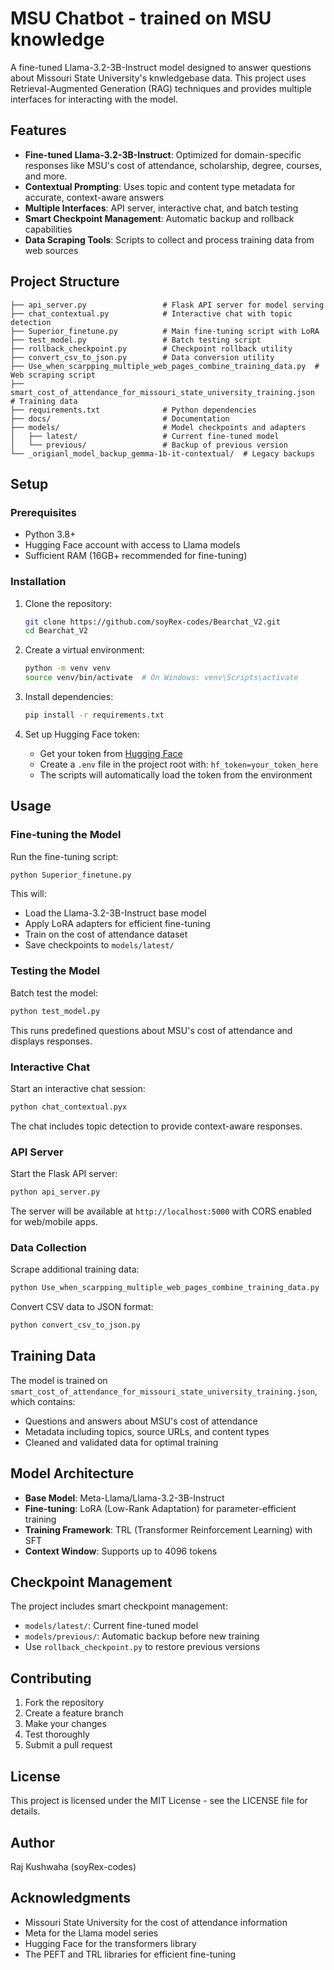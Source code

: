 # MSU Chatbot - trained on MSU knowledge

A fine-tuned Llama-3.2-3B-Instruct model designed to answer questions about Missouri State University's knwledgebase data. This project uses Retrieval-Augmented Generation (RAG) techniques and provides multiple interfaces for interacting with the model.

## Features

- **Fine-tuned Llama-3.2-3B-Instruct**: Optimized for domain-specific responses like MSU's cost of attendance, scholarship, degree, courses, and more.
- **Contextual Prompting**: Uses topic and content type metadata for accurate, context-aware answers
- **Multiple Interfaces**: API server, interactive chat, and batch testing
- **Smart Checkpoint Management**: Automatic backup and rollback capabilities
- **Data Scraping Tools**: Scripts to collect and process training data from web sources

## Project Structure

```
├── api_server.py                 # Flask API server for model serving
├── chat_contextual.py            # Interactive chat with topic detection
├── Superior_finetune.py          # Main fine-tuning script with LoRA
├── test_model.py                 # Batch testing script
├── rollback_checkpoint.py        # Checkpoint rollback utility
├── convert_csv_to_json.py        # Data conversion utility
├── Use_when_scarpping_multiple_web_pages_combine_training_data.py  # Web scraping script
├── smart_cost_of_attendance_for_missouri_state_university_training.json  # Training data
├── requirements.txt              # Python dependencies
├── docs/                         # Documentation
├── models/                       # Model checkpoints and adapters
│   ├── latest/                   # Current fine-tuned model
│   └── previous/                 # Backup of previous version
└── _origianl_model_backup_gemma-1b-it-contextual/  # Legacy backups
```

## Setup

### Prerequisites

- Python 3.8+
- Hugging Face account with access to Llama models
- Sufficient RAM (16GB+ recommended for fine-tuning)

### Installation

1. Clone the repository:
   ```bash
   git clone https://github.com/soyRex-codes/Bearchat_V2.git
   cd Bearchat_V2
   ```

2. Create a virtual environment:
   ```bash
   python -m venv venv
   source venv/bin/activate  # On Windows: venv\Scripts\activate
   ```

3. Install dependencies:
   ```bash
   pip install -r requirements.txt
   ```

4. Set up Hugging Face token:
   - Get your token from [Hugging Face](https://huggingface.co/settings/tokens)
   - Create a `.env` file in the project root with: `hf_token=your_token_here`
   - The scripts will automatically load the token from the environment

## Usage

### Fine-tuning the Model

Run the fine-tuning script:
```bash
python Superior_finetune.py
```

This will:
- Load the Llama-3.2-3B-Instruct base model
- Apply LoRA adapters for efficient fine-tuning
- Train on the cost of attendance dataset
- Save checkpoints to `models/latest/`

### Testing the Model

Batch test the model:
```bash
python test_model.py
```

This runs predefined questions about MSU's cost of attendance and displays responses.

### Interactive Chat

Start an interactive chat session:
```bash
python chat_contextual.pyx
```

The chat includes topic detection to provide context-aware responses.

### API Server

Start the Flask API server:
```bash
python api_server.py
```

The server will be available at `http://localhost:5000` with CORS enabled for web/mobile apps.

### Data Collection

Scrape additional training data:
```bash
python Use_when_scarpping_multiple_web_pages_combine_training_data.py
```

Convert CSV data to JSON format:
```bash
python convert_csv_to_json.py
```

## Training Data

The model is trained on `smart_cost_of_attendance_for_missouri_state_university_training.json`, which contains:
- Questions and answers about MSU's cost of attendance
- Metadata including topics, source URLs, and content types
- Cleaned and validated data for optimal training

## Model Architecture

- **Base Model**: Meta-Llama/Llama-3.2-3B-Instruct
- **Fine-tuning**: LoRA (Low-Rank Adaptation) for parameter-efficient training
- **Training Framework**: TRL (Transformer Reinforcement Learning) with SFT
- **Context Window**: Supports up to 4096 tokens

## Checkpoint Management

The project includes smart checkpoint management:
- `models/latest/`: Current fine-tuned model
- `models/previous/`: Automatic backup before new training
- Use `rollback_checkpoint.py` to restore previous versions

## Contributing

1. Fork the repository
2. Create a feature branch
3. Make your changes
4. Test thoroughly
5. Submit a pull request

## License

This project is licensed under the MIT License - see the LICENSE file for details.

## Author

Raj Kushwaha (soyRex-codes)

## Acknowledgments

- Missouri State University for the cost of attendance information
- Meta for the Llama model series
- Hugging Face for the transformers library
- The PEFT and TRL libraries for efficient fine-tuning
